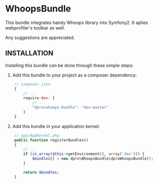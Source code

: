 WhoopsBundle
============
This bundle integrates handy Whoops library into Symfony2. It aplies webprofiler's toolbar as well.

Any suggestions are appreciated.

INSTALLATION
-----------
Installing this bundle can be done through these simple steps:

1. Add this bundle to your project as a composer dependency:
```javascript
    // composer.json
    {
        // ...
        require-dev: {
            // ...
            "dpro/whoops-bundle": "dev-master"
        }
    }
```

2. Add this bundle in your application kernel:
```php
    // app/AppKernel.php
    public function registerBundles()
    {
        // ...
        if (in_array($this->getEnvironment(), array('dev'))) {
            $bundles[] = new dpro\WhoopsBundle\dproWhoopsBundle();
        }

        return $bundles;
    }
```
